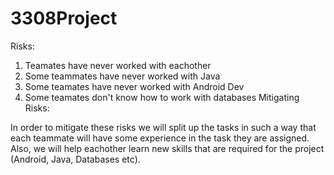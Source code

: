 # 3308Project



Risks:
  1. Teamates have never worked with eachother
  2. Some teammates have never worked with Java
  3. Some teamates have never worked with Android Dev
  4. Some teamates don't know how to work with databases
Mitigating Risks:

In order to mitigate these risks we will split up the tasks in such a way that each teammate will have some experience in the task they are assigned. Also, we will help eachother learn new skills that are required for the project (Android, Java, Databases etc). 
  
